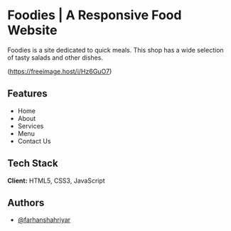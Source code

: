 
# Foodies | A Responsive Food Website

Foodies is a site dedicated to quick meals. This shop has a wide selection of tasty salads and other dishes.


(https://freeimage.host/i/Hz6GuO7)

## Features

- Home 
- About 
- Services
- Menu
- Contact Us


## Tech Stack

**Client:** HTML5, CSS3, JavaScript

## Authors

- [@farhanshahriyar](https://github.com/farhanshahriyar)

